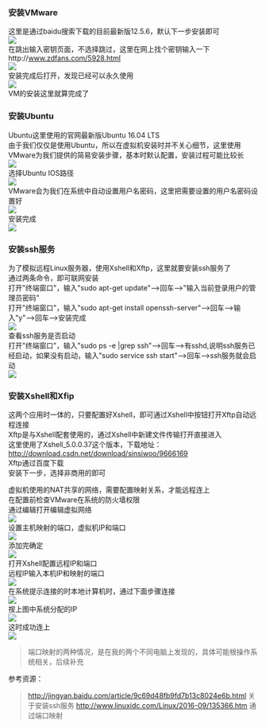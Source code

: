 ### 安装VMware

这里是通过baidu搜索下载的目前最新版12.5.6，默认下一步安装即可  
![](img/v_1.png)   
在跳出输入密钥页面，不选择跳过，这里在网上找个密钥输入一下http://www.zdfans.com/5928.html    
![](img/v_2.png)   
安装完成后打开，发现已经可以永久使用  
![](img/v_3.png)    
VM的安装这里就算完成了    

### 安装Ubuntu

Ubuntu这里使用的官网最新版Ubuntu 16.04 LTS    
由于我们仅仅是使用Ubuntu，所以在虚拟机安装时并不关心细节，这里使用VMware为我们提供的简易安装步骤，基本时默认配置，安装过程可能比较长    
![](img/v_4.png)    
选择Ubuntu IOS路径  
![](img/v_5.png)    
VMware会为我们在系统中自动设置用户名密码，这里把需要设置的用户名密码设置好    
![](img/v_6.png)   
安装完成    
![](img/v_7.png)   

### 安装ssh服务

为了模拟远程Linux服务器，使用Xshell和Xftp，这里就要安装ssh服务了   
通过两条命令，即可联网安装   
打开"终端窗口"，输入"sudo apt-get update"-->回车-->"输入当前登录用户的管理员密码"    
打开"终端窗口"，输入"sudo apt-get install openssh-server"-->回车-->输入"y"-->回车-->安装完成       
![](img/v_8.png)   
查看ssh服务是否启动     
打开"终端窗口"，输入"sudo ps -e |grep ssh"-->回车-->有sshd,说明ssh服务已经启动，如果没有启动，输入"sudo service ssh start"-->回车-->ssh服务就会启动       
![](img/v_9.png)   

### 安装Xshell和Xfip

这两个应用时一体的，只要配置好Xshell，即可通过Xshell中按钮打开Xftp自动远程连接     
Xftp是与Xshell配套使用的，通过Xshell中新建文件传输打开直接进入     
这里使用了Xshell_5.0.0.37这个版本，下载地址：http://download.csdn.net/download/sinsiwoo/9666169    
Xftp通过百度下载      
安装下一步，选择非商用的即可      

虚拟机使用的NAT共享的网络，需要配置映射关系，才能远程连上      
在配置前检查VMware在系统的防火墙权限       
通过编辑打开编辑虚拟网络        
![](img/v_10.png)   
设置主机映射的端口，虚拟机IP和端口  
![](img/v_11.png)   
添加完确定       
![](img/v_12.png)   
打开Xshell配置远程IP和端口   
远程IP输入本机IP和映射的端口    
![](img/v_13.png)   
在系统提示连接的时本地计算机时，通过下面步骤连接    
![](img/v_14.png)   
按上图中系统分配的IP     
![](img/v_15.png)   
这时成功连上  
![](img/v_16.png)   
> 端口映射的两种情况，是在我的两个不同电脑上发现的，具体可能根操作系统相关，后续补充       

参考资源：   
>http://jingyan.baidu.com/article/9c69d48fb9fd7b13c8024e6b.html    关于安装ssh服务
http://www.linuxidc.com/Linux/2016-09/135366.htm     通过端口映射
